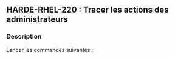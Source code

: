 ## HARDE-RHEL-220 : Tracer les actions des administrateurs

### Description

Lancer les commandes suivantes :

